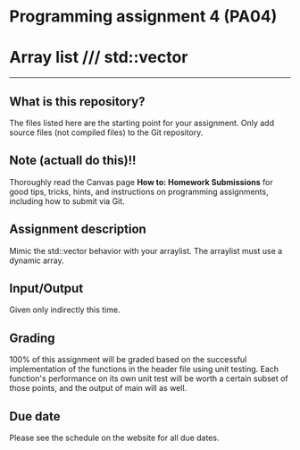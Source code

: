Programming assignment 4 (PA04)
==============================

# Array list /// std::vector
---

## What is this repository?
The files listed here are the starting point for your assignment.
Only add source files (not compiled files) to the Git repository.

## Note (actuall do this)!!
Thoroughly read the Canvas page **How to: Homework Submissions** for good tips, tricks, hints, and instructions on programming assignments, including how to submit via Git.

## Assignment description
Mimic the std::vector behavior with your arraylist.
The arraylist must use a dynamic array.

## Input/Output
Given only indirectly this time.

## Grading
100% of this assignment will be graded based on the successful implementation of the functions in the header file using unit testing.
Each function's performance on its own unit test will be worth a certain subset of those points, and the output of main will as well.

## Due date
Please see the schedule on the website for all due dates.
